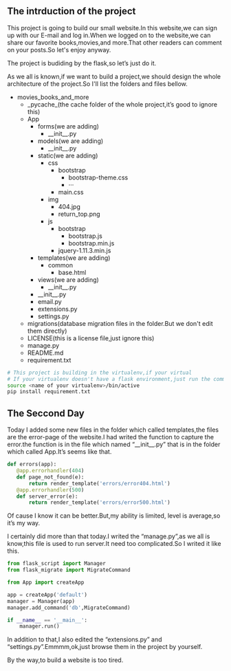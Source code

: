 ## The intrduction of the project   

This project is going to build our small website.In this website,we can sign up with our E-mail and log in.When we logged on to the website,we can share our favorite books,movies,and more.That other readers can comment on your posts.So let's enjoy anyway.   

The project is budiding by the flask,so let’s just do it.    

As we all is known,if we want to build a project,we should design the whole architecture of the project.So I'll list the folders and files bellow.   

- movies_books_and_more
  - \_pycache_(the cache folder of the whole project,it’s good to ignore this)
  - App
    - forms(we are adding)
      - \_\_init\_\_.py
    - models(we are adding)
      - \_\_init\_\_.py
    - static(we are adding)
      - css
        - bootstrap
          - bootstrap-theme.css
          - ···
        - main.css
      - img
        - 404.jpg
        - return_top.png
      - js
        - bootstrap
        	- bootstrap.js
        	- bootstrap.min.js
        - jquery-1.11.3.min.js
    - templates(we are adding)
      - common
      	- base.html
    - views(we are adding)
      - \_\_init\_\_.py
    - \_\_init\_\_.py
    - email.py
    - extensions.py
    - settings.py
  - migrations(database migration files in the folder.But we don't edit them directly)
  - LICENSE(this is a license file,just ignore this)
  - manage.py
  - README.md
  - requirement.txt 

 ```bash
# This project is building in the virtualenv,if your virtual 
# If your virtualenv doesn't have a flask environment,just run the command bellow
source <name of your virtualenv>/bin/active
pip install requirement.txt
 ```

## The Seccond Day   

Today I added some new files in the folder which called templates,the files are the error-page of the website.I had writed the function to capture the error.the function is in the file which named “\_\_init\_\_.py” that is in the folder which called App.It’s seems like that.    

 ```python
def errors(app):
    @app.errorhandler(404)
    def page_not_found(e):
        return render_template('errors/error404.html')
	@app.errorhandler(500)
    def server_error(e):
        return render_template('errors/error500.html')
 ```

Of cause I know it can be better.But,my ability is limited, level is average,so it’s my way.    

 I certainly did more than that today.I writed the “manage.py”,as we all is know,this file is used to run server.It need too complicated.So I writed it like this.

```python
from flask_script import Manager
from flask_migrate import MigrateCommand

from App import createApp

app = createApp('default')
manager = Manager(app)
manager.add_command('db',MigrateCommand)

if __name__ == '__main__':
    manager.run()
```

In addition to that,I also edited the “extensions.py” and “settings.py”.Emmmm,ok,just browse them in the project by yourself.    

By the way,to build a website is too tired.  